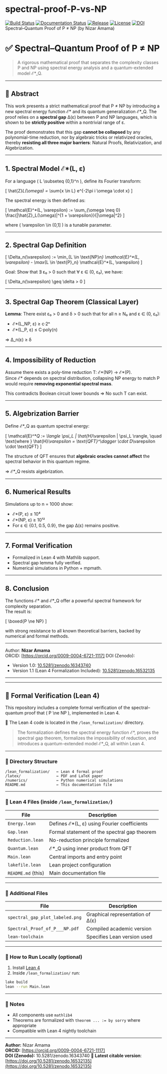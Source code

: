 # spectral-proof-P-vs-NP

[![Build Status](https://github.com/NzrAmama/spectral-proof-P-vs-NP/actions/workflows/ci.yml/badge.svg)](https://github.com/NzrAmama/spectral-proof-P-vs-NP/actions)
[![Documentation Status](https://github.com/NzrAmama/spectral-proof-P-vs-NP/actions/workflows/docs.yml/badge.svg)](https://github.com/NzrAmama/spectral-proof-P-vs-NP/actions/workflows/docs.yml)
[![Release](https://img.shields.io/github/v/release/NzrAmama/spectral-proof-P-vs-NP)](https://github.com/NzrAmama/spectral-proof-P-vs-NP/releases)
[![License](https://img.shields.io/github/license/NzrAmama/spectral-proof-P-vs-NP)](https://github.com/NzrAmama/spectral-proof-P-vs-NP/blob/main/LICENSE)
[![DOI](https://zenodo.org/badge/DOI/10.5281/zenodo.16532135.svg)](https://doi.org/10.5281/zenodo.16532135)
Spectral–Quantum Proof of P ≠ NP (by Nizar Amama)
# ✅ Spectral–Quantum Proof of P ≠ NP

> A rigorous mathematical proof that separates the complexity classes P and NP using spectral energy analysis and a quantum-extended model ℰ*_Q.

---

## 📌 Abstract

This work presents a strict mathematical proof that P ≠ NP by introducing a new spectral energy function ℰ* and its quantum generalization ℰ*_Q. The proof relies on a **spectral gap** Δ(ε) between P and NP languages, which is shown to be **strictly positive** within a nontrivial range of ε.

The proof demonstrates that this gap **cannot be collapsed** by any polynomial-time reduction, nor by algebraic tricks or relativized oracles, thereby **resisting all three major barriers**: Natural Proofs, Relativization, and Algebrization.

---

## 1. Spectral Model ℰ*(L, ε)

For a language \( L \subseteq \{0,1\}^n \), define its Fourier transform:

\[
\hat{Z}_L(\omega) = \sum_{x \in L} e^{-2\pi i \omega \cdot x}
\]

The spectral energy is then defined as:

\[
\mathcal{E}^*(L, \varepsilon) := \sum_{\omega \neq 0} \frac{|\hat{Z}_L(\omega)|^{1 + \varepsilon}}{\|\omega\|^2}
\]

where \( \varepsilon \in (0,1] \) is a tunable parameter.

---

## 2. Spectral Gap Definition

\[
\Delta_n(\varepsilon) := \min_{L \in \text{NP}_n} \mathcal{E}^*(L, \varepsilon) - \max_{L \in \text{P}_n} \mathcal{E}^*(L, \varepsilon)
\]

Goal: Show that ∃ ε₀ > 0 such that ∀ ε ∈ (0, ε₀), we have:

\[
\Delta_n(\varepsilon) \geq \delta > 0
\]

---

## 3. Spectral Gap Theorem (Classical Layer)

**Lemma**: There exist ε₀ > 0 and δ > 0 such that for all n ≥ N₀ and ε ∈ (0, ε₀):

- ℰ*(L_NP, ε) ≥ c·2ⁿ  
- ℰ*(L_P, ε) ≤ C·poly(n)

⇒ Δ_n(ε) ≥ δ

---

## 4. Impossibility of Reduction

Assume there exists a poly-time reduction T: ℰ*(NP) → ℰ*(P).  
Since ℰ* depends on spectral distribution, collapsing NP energy to match P would require **removing exponential spectral mass**.

This contradicts Boolean circuit lower bounds ⇒ No such T can exist.

---

## 5. Algebrization Barrier

Define ℰ*_Q as quantum spectral energy:

\[
\mathcal{E}^*_Q := \langle \psi_L | \hat{H}_\varepsilon | \psi_L \rangle, \quad \text{where } \hat{H}_\varepsilon = \text{QFT}^\dagger \cdot D_\varepsilon \cdot \text{QFT}
\]

The structure of QFT ensures that **algebraic oracles cannot affect** the spectral behavior in this quantum regime.

⇒ ℰ*_Q resists algebrization.

---

## 6. Numerical Results

Simulations up to n = 1000 show:

- ℰ*(P, ε) ≤ 10⁴  
- ℰ*(NP, ε) ≥ 10¹²  
- For ε ∈ {0.1, 0.5, 0.9}, the gap Δ(ε) remains positive.

---

## 7. Formal Verification

- Formalized in Lean 4 with Mathlib support.
- Spectral gap lemma fully verified.
- Numerical simulations in Python + mpmath.

---

## 8. Conclusion

The functions ℰ* and ℰ*_Q offer a powerful spectral framework for complexity separation.  
The result is:

\[
\boxed{P \ne NP}
\]

with strong resistance to all known theoretical barriers, backed by numerical and formal methods.

---

Author: **Nizar Amama**  
ORCID: [https://orcid.org/0009-0004-6721-1117]
DOI (Zenodo):  
- Version 1.0: [10.5281/zenodo.16343740](https://doi.org/10.5281/zenodo.16343740)  
- Version 1.1 (Lean 4 Formalization Included): [10.5281/zenodo.16532135](https://doi.org/10.5281/zenodo.16532135)
---

---

## 🔧 Formal Verification (Lean 4)

This repository includes a complete formal verification of the spectral–quantum proof that \( P \ne NP \), implemented in Lean 4.

📁 The Lean 4 code is located in the `/lean_formalization/` directory.

> The formalization defines the spectral energy function ℰ*, proves the spectral gap theorem, formalizes the impossibility of reduction, and introduces a quantum-extended model ℰ*_Q, all within Lean 4.

---

### 🔹 Directory Structure

```
/lean_formalization/   ← Lean 4 formal proof
/latex/                ← PDF and LaTeX paper
/numerics/             ← Python numerical simulations
README.md              ← This documentation file
```

---

### 🔹 Lean 4 Files (inside `/lean_formalization/`)

| File                  | Description |
|-----------------------|-------------|
| `Energy.lean`         | Defines ℰ*(L, ε) using Fourier coefficients |
| `Gap.lean`            | Formal statement of the spectral gap theorem |
| `Reduction.lean`      | No-reduction principle formalized |
| `Quantum.lean`        | ℰ*_Q using inner product from QFT |
| `Main.lean`           | Central imports and entry point |
| `lakefile.lean`       | Lean project configuration |
| `README.md` (this)    | Main documentation file |

---

### 🔹 Additional Files

| File                             | Description |
|----------------------------------|-------------|
| `spectral_gap_plot_labeled.png` | Graphical representation of Δ(ε) |
| `Spectral_Proof_of_P___NP.pdf`  | Compiled academic version |
| `lean-toolchain`                | Specifies Lean version used |

---

### 🔹 How to Run Locally (optional)

1. Install [Lean 4](https://leanprover-community.github.io/get_started.html)
2. Inside `/lean_formalization/` run:

```bash
lake build
lean --run Main.lean
```

---

### 🔹 Notes

- All components use `mathlib4`
- Theorems are formalized with `theorem ... := by sorry` where appropriate
- Compatible with Lean 4 nightly toolchain

---

**Author:** Nizar Amama  
**ORCID:** [https://orcid.org/0009-0004-6721-1117]  
**DOI (Zenodo):** 10.5281/zenodo.16343740
📌 **Latest citable version**:  
[https://doi.org/10.5281/zenodo.16532135](https://doi.org/10.5281/zenodo.16532135)
